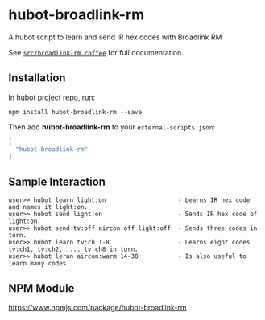 # hubot-broadlink-rm

A hubot script to learn and send IR hex codes with Broadlink RM

See [`src/broadlink-rm.coffee`](src/broadlink-rm.coffee) for full documentation.

## Installation

In hubot project repo, run:

`npm install hubot-broadlink-rm --save`

Then add **hubot-broadlink-rm** to your `external-scripts.json`:

```json
[
  "hubot-broadlink-rm"
]
```

## Sample Interaction

```
user>> hubot learn light:on                    - Learns IR hex code and names it light:on.
user>> hubot send light:on                     - Sends IR hex code of light:on.
user>> hubot send tv:off aircon:off light:off  - Sends three codes in turn.
user>> hubot learn tv:ch 1-8                   - Learns eight codes tv:ch1, tv:ch2, ..., tv:ch8 in turn.
user>> hubot leran aircon:warm 14-30           - Is also useful to learn many codes.
```

## NPM Module

https://www.npmjs.com/package/hubot-broadlink-rm
